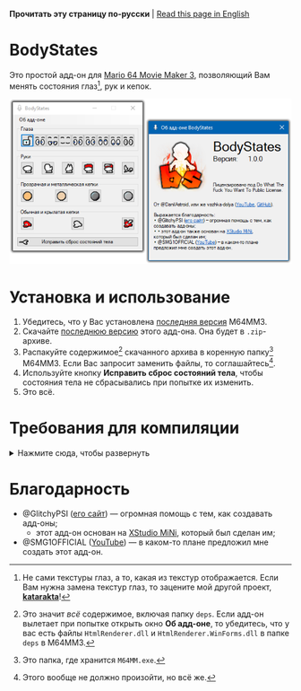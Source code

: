 **Прочитать эту страницу по-русски** | [Read this page in English](https://github.com/vazhka-dolya/bodystates/blob/main/README.md)
# BodyStates
Это простой адд-он для [Mario 64 Movie Maker 3](https://github.com/projectcomet64/M64MM), позволяющий Вам менять состояния глаз[^1], рук и кепок.
<p align="center">
  <img src="https://github.com/vazhka-dolya/bodystates/blob/main/GitHubImages/ReadmeImage2_rus.png" width="666"/>
</p>

# Установка и использование
1. Убедитесь, что у Вас установлена [последняя версия](https://github.com/projectcomet64/M64MM/releases/latest) M64MM3.
2. Скачайте [последнюю версию](https://github.com/vazhka-dolya/bodystates/releases/latest) этого адд-она. Она будет в `.zip`-архиве.
3. Распакуйте содержимое[^2] скачанного архива в коренную папку[^3] M64MM3. Если Вас запросит заменить файлы, то соглашайтесь[^4].
4. Используйте кнопку **Исправить сброс состояний тела**, чтобы состояния тела не сбрасывались при попытке их изменить.
5. Это всё.
# Требования для компиляции
<details>
  <summary>Нажмите сюда, чтобы развернуть</summary>
  
- Visual Studio 2022.
- Репозиторий M64MM3 в папке под названием `M64MM`, которая находится на одну директорию выше.
  - Пример: если `.sln`-файл BodyStates — `C:/projects/BodyStates/BodyStates.sln`, то весь репозиторий M64MM3 должен быть в `C:/projects/M64MM`. Желательно, чтобы у путей не было кириллицы.
- Если Вы на Windows, то перед тем, как распаковывать архивы, нажмите правой кнопкой мыши по ним, откройте **Свойства** и посмотрите есть ли опция **Разблокировать**. Если есть, то поставьте на ней галочки и нажмите **Применить**. Если Вы этого не сделаете и архив(-ы) останутся заблокированными, то Вы можете столкнуться с проблемами.
- *В зависимости от ситуации*, Вам *возможно* нужно будет сделать следующее: зайдите в **Меню** > **Средства** > **Диспетчер пакетов NuGet** > **Консоль диспетчера пакетов** и введите `Install-Package HtmlRenderer.WinForms`. После этого, зайдите **Меню** > **Проект** > **Управление пакетами NuGet…** и убедитесь, что у `HtmlRenderer.Core` и `HtmlRenderer.WinForms` последнии версии.

</details>

# Благодарность
- @GlitchyPSI ([eго сайт](https://glitchypsi.xyz)) — огромная помощь с тем, как создавать адд-оны;
  - этот адд-он основан на [XStudio MiNi](https://github.com/projectcomet64/xstudio-mini), который был сделан им;
- @SMG1OFFICIAL ([YouTube](https://www.youtube.com/channel/UCU5kWc-wqBOiAwDYPRvhCHg)) — в каком-то плане предложил мне создать этот адд-он.
[^1]: Не сами текстуры глаз, а то, какая из текстур отображается. Если Вам нужна замена текстур глаз, то зацените мой другой проект, **[katarakta](https://github.com/vazhka-dolya/katarakta)**!
[^2]: Это значит *всё* содержимое, включая папку `deps`. Если адд-он вылетает при попытке открыть окно **Об адд-оне**, то убедитесь, что у вас есть файлы `HtmlRenderer.dll` и `HtmlRenderer.WinForms.dll` в папке `deps` в M64MM3.
[^3]: Это папка, где хранится `M64MM.exe`.
[^4]: Этого вообще не должно произойти, но всё же.
